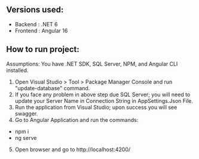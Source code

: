## Versions used: 
- Backend : .NET 6
- Frontend : Angular 16

## How to run project: 
Assumptions: You have .NET SDK, SQL Server, NPM, and Angular CLI installed. 
1. Open Visual Studio > Tool > Package Manager Console and run "update-database" command. 
2. If you face any problem in above step due SQL Server; you will need to update your Server Name in Connection String in AppSettings.Json File. 
3. Run the application from Visual Studio; upon success you will see swagger. 
4. Go to Angular Application and run the commands:
- npm i 
- ng serve
5. Open browser and go to http://localhost:4200/
